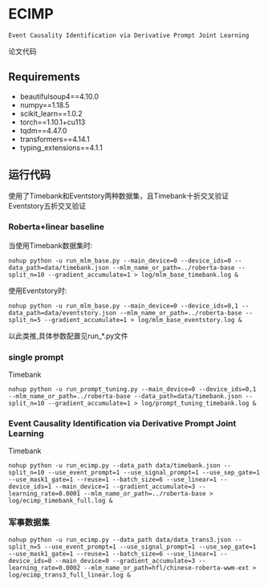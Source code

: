 # ECIMP
`Event Causality Identification via Derivative Prompt Joint Learning`

论文代码
## Requirements
- beautifulsoup4==4.10.0
- numpy==1.18.5
- scikit_learn==1.0.2
- torch==1.10.1+cu113
- tqdm==4.47.0
- transformers==4.14.1
- typing_extensions==4.1.1

## 运行代码
使用了Timebank和Eventstory两种数据集，且Timebank十折交叉验证  Eventstory五折交叉验证
### Roberta+linear baseline
当使用Timebank数据集时:
```shell
nohup python -u run_mlm_base.py --main_device=0 --device_ids=0 --data_path=data/timebank.json --mlm_name_or_path=../roberta-base --split_n=10 --gradient_accumulate=1 > log/mlm_base_timebank.log &
```
使用Eventstory时:
```shell
nohup python -u run_mlm_base.py --main_device=0 --device_ids=0,1 --data_path=data/eventstory.json --mlm_name_or_path=../roberta-base --split_n=5 --gradient_accumulate=1 > log/mlm_base_eventstory.log &
```
以此类推,具体参数配置见run_*.py文件

### single prompt 
Timebank
```shell 
nohup python -u run_prompt_tuning.py --main_device=0 --device_ids=0,1 --mlm_name_or_path=../roberta-base --data_path=data/timebank.json --split_n=10 --gradient_accumulate=1 > log/prompt_tuning_timebank.log &
```
### Event Causality Identification via Derivative Prompt Joint Learning
Timebank
```shell
nohup python -u run_ecimp.py --data_path data/timebank.json --split_n=10 --use_event_prompt=1 --use_signal_prompt=1 --use_sep_gate=1 --use_mask1_gate=1 --reuse=1 --batch_size=6 --use_linear=1 --device_ids=1 --main_device=1 --gradient_accumulate=3 --learning_rate=0.0001 --mlm_name_or_path=../roberta-base > log/ecimp_timebank_full.log &
```
### 军事数据集
```shell
nohup python -u run_ecimp.py --data_path data/data_trans3.json --split_n=5 --use_event_prompt=1 --use_signal_prompt=1 --use_sep_gate=1 --use_mask1_gate=1 --reuse=1 --batch_size=6 --use_linear=1 --device_ids=0 --main_device=0 --gradient_accumulate=3 --learning_rate=0.0002 --mlm_name_or_path=hfl/chinese-roberta-wwm-ext > log/ecimp_trans3_full_linear.log &
```